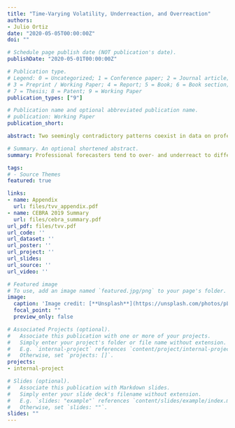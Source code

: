 ```yaml
---
title: "Time-Varying Volatility, Underreaction, and Overreaction"
authors:
- Julio Ortiz
date: "2020-05-05T00:00:00Z"
doi: ""

# Schedule page publish date (NOT publication's date).
publishDate: "2020-05-01T00:00:00Z"

# Publication type.
# Legend: 0 = Uncategorized; 1 = Conference paper; 2 = Journal article;
# 3 = Preprint / Working Paper; 4 = Report; 5 = Book; 6 = Book section;
# 7 = Thesis; 8 = Patent; 9 = Working Paper
publication_types: ["9"]

# Publication name and optional abbreviated publication name.
# publication: Working Paper
publication_short: 

abstract: Two seemingly contradictory patterns coexist in data on professional forecasters. After positive news and upward forecast revisions, predictions made by the same person are sometimes systematically too optimistic, "overreacting," while they are also sometimes predictably too pessimistic, "underreacting." Making sense of both patterns within the same model proves difficult for a wide range of theories of belief dynamics. But I show that such patterns are to be expected in an environment with time-varying volatility about which agents are imperfectly informed. In states of the world where volatility exceeds agents' perceptions, forecasters appear to underreact, while states in which volatility is lower than agents perceive cause apparent overreaction. I provide empirical evidence consistent with this mechanism, emphasizing the importance of accounting for the impact of volatility shifts for belief dynamics.

# Summary. An optional shortened abstract.
summary: Professional forecasters tend to over- and underreact to different macroeconomic variables. A model that incorporates unobserved time varying volatility is able replicate this fact. I find that a key determinant of over- and underreactions is the underlying signal-to-noise ratio.

tags:
# - Source Themes
featured: true

links:
- name: Appendix
  url: files/tvv_appendix.pdf
- name: CEBRA 2019 Summary
  url: files/cebra_summary.pdf
url_pdf: files/tvv.pdf
url_code: ''
url_dataset: ''
url_poster: ''
url_project: ''
url_slides: 
url_source: ''
url_video: ''

# Featured image
# To use, add an image named `featured.jpg/png` to your page's folder. 
image:
  caption: 'Image credit: [**Unsplash**](https://unsplash.com/photos/pLCdAaMFLTE)'
  focal_point: ""
  preview_only: false

# Associated Projects (optional).
#   Associate this publication with one or more of your projects.
#   Simply enter your project's folder or file name without extension.
#   E.g. `internal-project` references `content/project/internal-project/index.md`.
#   Otherwise, set `projects: []`.
projects:
- internal-project

# Slides (optional).
#   Associate this publication with Markdown slides.
#   Simply enter your slide deck's filename without extension.
#   E.g. `slides: "example"` references `content/slides/example/index.md`.
#   Otherwise, set `slides: ""`.
slides: ""
---
```

